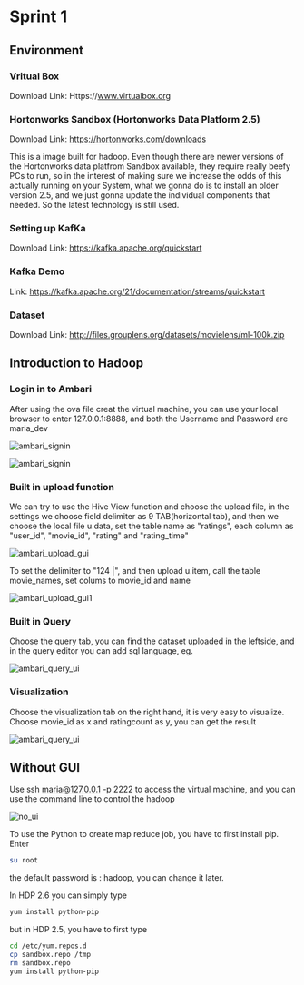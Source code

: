 # Sprint 1

## Environment

### Vritual Box

Download Link: Https://www.virtualbox.org

### Hortonworks Sandbox (Hortonworks Data Platform 2.5)

Download Link: https://hortonworks.com/downloads

This is a image built for hadoop. Even though there are newer versions of the Hortonworks data platfrom Sandbox available, they require really beefy PCs to run, so in the interest of making sure we increase the odds of this actually running on your System, what we gonna do is to install an older version 2.5, and we just gonna update the individual components that needed. So the latest technology is still used.

### Setting up KafKa
Download Link: https://kafka.apache.org/quickstart

### Kafka Demo
Link: https://kafka.apache.org/21/documentation/streams/quickstart

### Dataset

Download Link: http://files.grouplens.org/datasets/movielens/ml-100k.zip

## Introduction to Hadoop

### Login in to Ambari

After using the ova file creat the virtual machine, you can use your local browser to enter 127.0.0.1:8888, and both the Username and Password are maria_dev

![ambari_signin](https://github.com/ec500-software-engineering/project-bigdata_computing_analysis/blob/master/documentation/sprint1/signin_ambari.png)

![ambari_signin](https://github.com/ec500-software-engineering/project-bigdata_computing_analysis/blob/master/documentation/sprint1/ambari.png)

### Built in upload function

We can try to use the Hive View function and choose the upload file, in the settings we choose field delimiter as 9 TAB(horizontal tab), and then we choose the local file u.data, set the table name as "ratings", each column as "user_id", "movie_id", "rating" and "rating_time"

![ambari_upload_gui](https://github.com/ec500-software-engineering/project-bigdata_computing_analysis/blob/master/documentation/sprint1/upload_gui.png)

To set the delimiter to "124 |", and then upload u.item, call the table movie_names, set colums to movie_id and name

![ambari_upload_gui1](https://github.com/ec500-software-engineering/project-bigdata_computing_analysis/blob/master/documentation/sprint1/upload_gui1.png)

### Built in Query

Choose the query tab, you can find the dataset uploaded in the leftside, and in the query editor you can add sql language, eg.

![ambari_query_ui](https://github.com/ec500-software-engineering/project-bigdata_computing_analysis/blob/master/documentation/sprint1/query_gui.png)

### Visualization

Choose the visualization tab on the right hand, it is very easy to visualize. Choose movie_id as x and ratingcount as y, you can get the result

![ambari_query_ui](https://github.com/ec500-software-engineering/project-bigdata_computing_analysis/blob/master/documentation/sprint1/visual.png)

## Without GUI

Use ssh maria@127.0.0.1 -p 2222 to access the virtual machine, and you can use the command line to control the hadoop

![no_ui](https://github.com/ec500-software-engineering/project-bigdata_computing_analysis/blob/master/documentation/sprint1/without_gui.png)

To use the Python to create map reduce job, you have to first install pip. Enter 

```bash
su root
```

the default password is : hadoop, you can change it later.

In HDP 2.6 you can simply type

```bash
yum install python-pip
```

but in HDP 2.5, you have to first type

```bash
cd /etc/yum.repos.d
cp sandbox.repo /tmp
rm sandbox.repo
yum install python-pip
```



